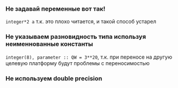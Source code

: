 ### Не задавай переменные вот так!
`integer*2 a` т.к. это плохо читается, и такой способ устарел
### Не указываем разновидность типа используя неименнованные константы
`integer(8), parameter :: QW = 3**20`, т.к. при переносе на другую целевую платформу будут проблемы с переносимостью
### Не используем double precision

